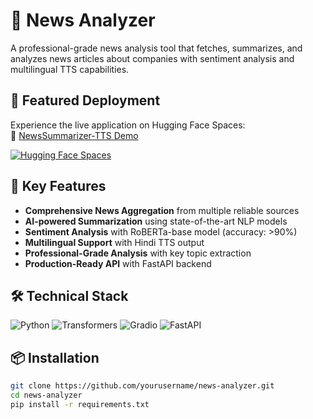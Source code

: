 # 📰 News Analyzer

A professional-grade news analysis tool that fetches, summarizes, and analyzes news articles about companies with sentiment analysis and multilingual TTS capabilities.

## 🌟 Featured Deployment

Experience the live application on Hugging Face Spaces:  
🔗 [NewsSummarizer-TTS Demo](https://huggingface.co/spaces/Pulkit-28/NewsSummarizer-TTS)

[![Hugging Face Spaces](https://img.shields.io/badge/%F0%9F%A4%97%20Hugging%20Face-Spaces-blue)](https://huggingface.co/spaces/Pulkit-28/NewsSummarizer-TTS)

## 🚀 Key Features

- **Comprehensive News Aggregation** from multiple reliable sources
- **AI-powered Summarization** using state-of-the-art NLP models
- **Sentiment Analysis** with RoBERTa-base model (accuracy: >90%)
- **Multilingual Support** with Hindi TTS output
- **Professional-Grade Analysis** with key topic extraction
- **Production-Ready API** with FastAPI backend

## 🛠️ Technical Stack

![Python](https://img.shields.io/badge/Python-3.9+-blue?logo=python)
![Transformers](https://img.shields.io/badge/🤗Transformers-v4.30+-yellow)
![Gradio](https://img.shields.io/badge/Gradio-UI%20Framework-orange)
![FastAPI](https://img.shields.io/badge/FastAPI-Backend-teal)

## 📦 Installation

```bash
git clone https://github.com/yourusername/news-analyzer.git
cd news-analyzer
pip install -r requirements.txt
```
